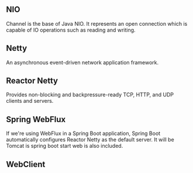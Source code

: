 ## NIO
Channel is the base of Java NIO. It represents an open connection which is capable of IO operations such as reading and writing.

## Netty
An asynchronous event-driven network application framework.

## Reactor Netty
Provides non-blocking and backpressure-ready TCP, HTTP, and UDP clients and servers.

## Spring WebFlux
If we're using WebFlux in a Spring Boot application, Spring Boot automatically configures Reactor Netty as the default server.
It will be Tomcat is spring boot start web is also included.

## WebClient
